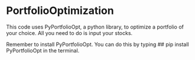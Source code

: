 # PortfolioOptimization
This code uses PyPortfolioOpt, a python library, to optimize a portfolio of your choice. All you need to do is input your stocks.

Remember to install PyPortfolioOpt. You can do this by typing ## pip install PyPortfolioOpt in the terminal.
